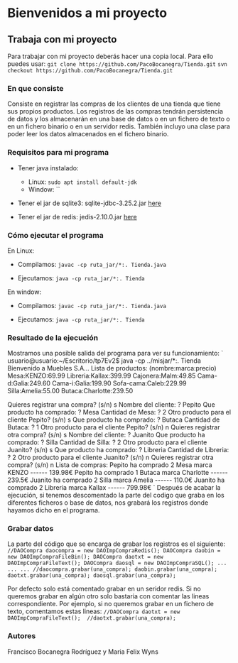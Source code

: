 # Bienvenidos a mi proyecto

## Trabaja con mi proyecto
 Para trabajar con mi proyecto deberás hacer una copia local. Para ello puedes usar:
 `git clone https://github.com/PacoBocanegra/Tienda.git`
 `svn checkout https://github.com/PacoBocanegra/Tienda.git` 

### En que consiste
Consiste en registrar las compras de los clientes de una tienda que tiene sus propios productos. Los registros de las compras tendrán persistencia de datos y los almacenarán en una base de datos o en un fichero de texto o en un fichero binario o en un servidor redis. También incluyo una clase para poder leer los datos almacenados en el fichero binario.


### Requisitos para mi programa
- Tener java instalado:
  - Linux:
      `sudo apt install default-jdk`
  - Window:
      ``

- Tener el jar de sqlite3:
sqlite-jdbc-3.25.2.jar [here](http://central.maven.org/maven2/org/xerial/sqlite-jdbc/3.25.2/sqlite-jdbc-3.25.2.jar)

- Tener el jar de redis:
jedis-2.10.0.jar [here](http://central.maven.org/maven2/redis/clients/jedis/2.10.0/jedis-2.10.0.jar)


### Cómo ejecutar el programa
En Linux:
- Compilamos:
`javac -cp ruta_jar/*:. Tienda.java`

- Ejecutamos:
`java -cp ruta_jar/*:. Tienda`

En window:
- Compilamos:
`javac -cp ruta_jar/*:. Tienda.java`

- Ejecutamos:
`java -cp ruta_jar/*:. Tienda`

### Resultado de la ejecución
Mostramos una posible salida del programa para ver su funcionamiento:
` usuario@usuario:~/Escritorio/tp7Ev2$ java -cp ../misjar/*:. Tienda
Bienvenido a Muebles S.A...
Lista de productos: (nombre:marca:precio)
Mesa:KENZO:69.99
Libreria:Kallax:399.99
Cajonera:Malm:49.85
Cama-d:Galia:249.60
Cama-i:Galia:199.90
Sofa-cama:Caleb:229.99
Silla:Amelia:55.00
Butaca:Charlotte:239.50


Quieres registrar una compra? (s/n)
s
Nombre del cliente: ? 
Pepito
Que producto ha comprado: ? 
Mesa
Cantidad de Mesa: ? 
2
Otro producto para el cliente Pepito? (s/n)
s
Que producto ha comprado: ? 
Butaca
Cantidad de Butaca: ? 
1
Otro producto para el cliente Pepito? (s/n)
n
Quieres registrar otra compra? (s/n)
s
Nombre del cliente: ? 
Juanito
Que producto ha comprado: ? 
Silla
Cantidad de Silla: ? 
2
Otro producto para el cliente Juanito? (s/n)
s
Que producto ha comprado: ? 
Libreria 
Cantidad de Libreria: ? 
2
Otro producto para el cliente Juanito? (s/n)
n
Quieres registrar otra compra? (s/n)
n
Lista de compras:
Pepito ha comprado 2 Mesa marca KENZO ------ 139.98€
Pepito ha comprado 1 Butaca marca Charlotte ------ 239.5€
Juanito ha comprado 2 Silla marca Amelia ------ 110.0€
Juanito ha comprado 2 Libreria marca Kallax ------ 799.98€
`
Después de acabar la ejecución, si tenemos descomentado la parte del codigo que graba en los diferentes ficheros o base de datos, nos grabará los registros donde hayamos dicho en el programa.

### Grabar datos

La parte del código que se encarga de grabar los registros es el siguiente:
` //DAOCompra daocompra = new DAOImpCompraRedis();
  DAOCompra daobin = new DAOImpCompraFileBin();
  DAOCompra daotxt = new DAOImpCompraFileText();
  DAOCompra daosql = new DAOImpCompraSQL();
  ...
  ...
  ...
  //daocompra.grabar(una_compra);
  daobin.grabar(una_compra); 
  daotxt.grabar(una_compra);
  daosql.grabar(una_compra); `

Por defecto solo está comentado grabar en un seridor redis. Si no queremos grabar en algún otro solo bastaria con comentar las lineas correspondiente. Por ejemplo, si no queremos grabar en un fichero de texto, comentamos estas lineas:
`
//DAOCompra daotxt = new DAOImpCompraFileText(); 
//daotxt.grabar(una_compra);
`

### Autores 
Francisco Bocanegra Rodríguez y Maria Felix Wyns
